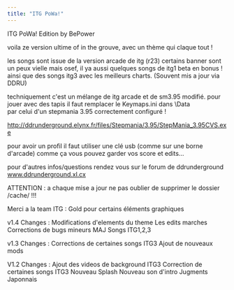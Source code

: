 ```yaml
---
title: "ITG PoWa!"
---
```

ITG PoWa! Edition by BePower

voila ze version ultime of in the grouve, avec un thème qui claque tout !

les songs sont issue de la version arcade de itg (r23) certains banner
sont un peux vielle mais osef, il ya aussi quelques songs de itg1 beta en bonus !
ainsi que des songs itg3 avec les meilleurs charts. (Souvent mis a jour via DDRU)

techniquement c'est un mélange de itg arcade et de sm3.95 modifié.
pour jouer avec des tapis il faut remplacer le Keymaps.ini dans \Data\
par celui d'un stepmania 3.95 correctement configuré !

http://ddrunderground.elynx.fr/files/Stepmania/3.95/StepMania_3.95CVS.exe

pour avoir un profil il faut utiliser une clé usb (comme sur une borne d'arcade)
comme ça vous pouvez garder vos score et edits...

pour d'autres infos/questions rendez vous sur le forum de ddrunderground
www.ddrunderground.xl.cx

ATTENTION : a chaque mise a jour ne pas oublier de supprimer le dossier /cache/ !!!

Merci a la team ITG : Gold pour certains éléments graphiques

v1.4 Changes :
Modifications d'elements du theme
Les edits marches
Corrections de bugs mineurs
MAJ Songs ITG1,2,3

v1.3 Changes :
Corrections de certaines songs ITG3
Ajout de nouveaux mods

V1.2 Changes :
Ajout des videos de background ITG3
Correction de certaines songs ITG3
Nouveau Splash
Nouveau son d'intro
Jugments Japonnais